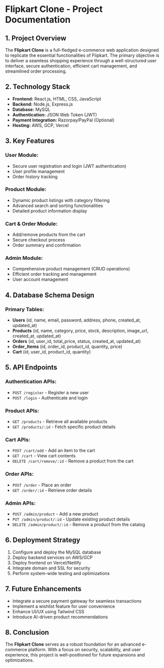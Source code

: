 # **Flipkart Clone - Project Documentation**

## **1. Project Overview**
The **Flipkart Clone** is a full-fledged e-commerce web application designed to replicate the essential functionalities of Flipkart. The primary objective is to deliver a seamless shopping experience through a well-structured user interface, secure authentication, efficient cart management, and streamlined order processing.

## **2. Technology Stack**
- **Frontend:** React.js, HTML, CSS, JavaScript
- **Backend:** Node.js, Express.js
- **Database:** MySQL
- **Authentication:** JSON Web Token (JWT)
- **Payment Integration:** Razorpay/PayPal (Optional)
- **Hosting:** AWS, GCP, Vercel

## **3. Key Features**
### **User Module:**
- Secure user registration and login (JWT authentication)
- User profile management
- Order history tracking

### **Product Module:**
- Dynamic product listings with category filtering
- Advanced search and sorting functionalities
- Detailed product information display

### **Cart & Order Module:**
- Add/remove products from the cart
- Secure checkout process
- Order summary and confirmation

### **Admin Module:**
- Comprehensive product management (CRUD operations)
- Efficient order tracking and management
- User account management

## **4. Database Schema Design**
### **Primary Tables:**
- **Users** (id, name, email, password, address, phone, created_at, updated_at)
- **Products** (id, name, category, price, stock, description, image_url, created_at, updated_at)
- **Orders** (id, user_id, total_price, status, created_at, updated_at)
- **Order_Items** (id, order_id, product_id, quantity, price)
- **Cart** (id, user_id, product_id, quantity)

## **5. API Endpoints**
### **Authentication APIs:**
- `POST /register` - Register a new user
- `POST /login` - Authenticate and login

### **Product APIs:**
- `GET /products` - Retrieve all available products
- `GET /products/:id` - Fetch specific product details

### **Cart APIs:**
- `POST /cart/add` - Add an item to the cart
- `GET /cart` - View cart contents
- `DELETE /cart/remove/:id` - Remove a product from the cart

### **Order APIs:**
- `POST /order` - Place an order
- `GET /order/:id` - Retrieve order details

### **Admin APIs:**
- `POST /admin/product` - Add a new product
- `PUT /admin/product/:id` - Update existing product details
- `DELETE /admin/product/:id` - Remove a product from the catalog

## **6. Deployment Strategy**
1. Configure and deploy the MySQL database
2. Deploy backend services on AWS/GCP
3. Deploy frontend on Vercel/Netlify
4. Integrate domain and SSL for security
5. Perform system-wide testing and optimizations

## **7. Future Enhancements**
- Integrate a secure payment gateway for seamless transactions
- Implement a wishlist feature for user convenience
- Enhance UI/UX using Tailwind CSS
- Introduce AI-driven product recommendations

## **8. Conclusion**
The **Flipkart Clone** serves as a robust foundation for an advanced e-commerce platform. With a focus on security, scalability, and user experience, this project is well-positioned for future expansions and optimizations.

